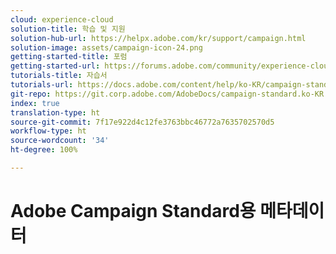```yaml
---
cloud: experience-cloud
solution-title: 학습 및 지원
solution-hub-url: https://helpx.adobe.com/kr/support/campaign.html
solution-image: assets/campaign-icon-24.png
getting-started-title: 포럼
getting-started-url: https://forums.adobe.com/community/experience-cloud/marketing-cloud/campaign/standard
tutorials-title: 자습서
tutorials-url: https://docs.adobe.com/content/help/ko-KR/campaign-standard-learn/tutorials/overview.html
git-repo: https://git.corp.adobe.com/AdobeDocs/campaign-standard.ko-KR
index: true
translation-type: ht
source-git-commit: 7f17e922d4c12fe3763bbc46772a7635702570d5
workflow-type: ht
source-wordcount: '34'
ht-degree: 100%

---
```



# Adobe Campaign Standard용 메타데이터
